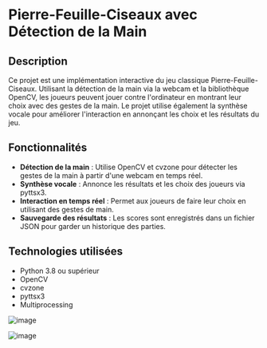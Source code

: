 # Pierre-Feuille-Ciseaux avec Détection de la Main

## Description
Ce projet est une implémentation interactive du jeu classique Pierre-Feuille-Ciseaux. Utilisant la détection de la main via la webcam et la bibliothèque OpenCV, les joueurs peuvent jouer contre l'ordinateur en montrant leur choix avec des gestes de la main. Le projet utilise également la synthèse vocale pour améliorer l'interaction en annonçant les choix et les résultats du jeu.

## Fonctionnalités
- **Détection de la main** : Utilise OpenCV et cvzone pour détecter les gestes de la main à partir d'une webcam en temps réel.
- **Synthèse vocale** : Annonce les résultats et les choix des joueurs via pyttsx3.
- **Interaction en temps réel** : Permet aux joueurs de faire leur choix en utilisant des gestes de main.
- **Sauvegarde des résultats** : Les scores sont enregistrés dans un fichier JSON pour garder un historique des parties.

## Technologies utilisées
- Python 3.8 ou supérieur
- OpenCV
- cvzone
- pyttsx3
- Multiprocessing


![image](https://github.com/johannvig/pierre-feuille-ciseaux/assets/102874093/5c1b5b3b-9951-48b4-8dce-d5d0d5e88715)

![image](https://github.com/johannvig/pierre-feuille-ciseaux/assets/102874093/b1bd7134-904f-43e7-b162-75638a824ccd)
